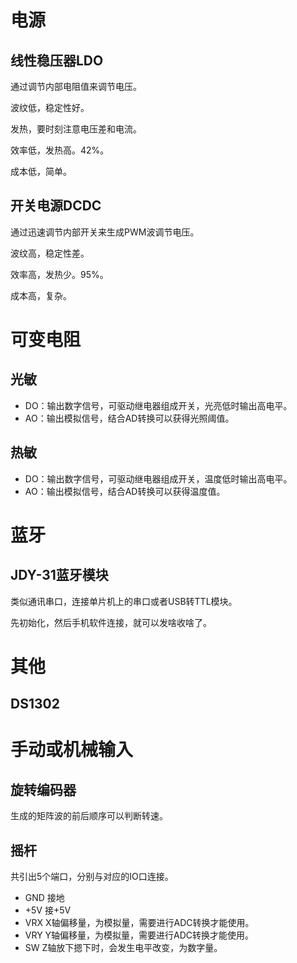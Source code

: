 # 电源

## 线性稳压器LDO

通过调节内部电阻值来调节电压。

波纹低，稳定性好。

发热，要时刻注意电压差和电流。

效率低，发热高。42%。

成本低，简单。

## 开关电源DCDC

通过迅速调节内部开关来生成PWM波调节电压。

波纹高，稳定性差。

效率高，发热少。95%。

成本高，复杂。



# 可变电阻

## 光敏

- DO：输出数字信号，可驱动继电器组成开关，光亮低时输出高电平。
- AO：输出模拟信号，结合AD转换可以获得光照阈值。

## 热敏

- DO：输出数字信号，可驱动继电器组成开关，温度低时输出高电平。
- AO：输出模拟信号，结合AD转换可以获得温度值。



# 蓝牙

## JDY-31蓝牙模块

类似通讯串口，连接单片机上的串口或者USB转TTL模块。

先初始化，然后手机软件连接，就可以发啥收啥了。



# 其他

## DS1302



# 手动或机械输入

## 旋转编码器

生成的矩阵波的前后顺序可以判断转速。

## 摇杆

共引出5个端口，分别与对应的IO口连接。

- GND	接地
- +5V	接+5V
- VRX	X轴偏移量，为模拟量，需要进行ADC转换才能使用。
- VRY	Y轴偏移量，为模拟量，需要进行ADC转换才能使用。
- SW	Z轴放下摁下时，会发生电平改变，为数字量。

